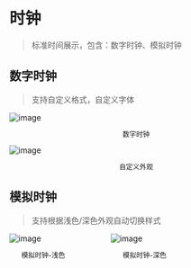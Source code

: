 # 时钟

> 标准时间展示，包含：数字时钟、模拟时钟

## 数字时钟

> 支持自定义格式，自定义字体

<div style="width: 450px;">
  <img src="/images/clock/digit-clock.png" alt="image">
  <p style="font-size: 12px; text-align: center;">数字时钟</p>
  <img src="/images/clock/setting.png" alt="image">
  <p style="font-size: 12px; text-align: center;">自定义外观</p>
</div>

## 模拟时钟

> 支持根据浅色/深色外观自动切换样式

<div style="display: flex; justify-content: space-between; width: 300px;">
  <div style="width: 120px;">
    <img src="/images/clock/analog-clock-light.png" alt="image">
    <p style="font-size: 12px; text-align: center;">模拟时钟-浅色</p>
  </div>
  <div style="width: 120px;">
    <img src="/images/clock/analog-clock-dark.png" alt="image">
    <p style="font-size: 12px; text-align: center;">模拟时钟-深色</p>
  </div>
</div>